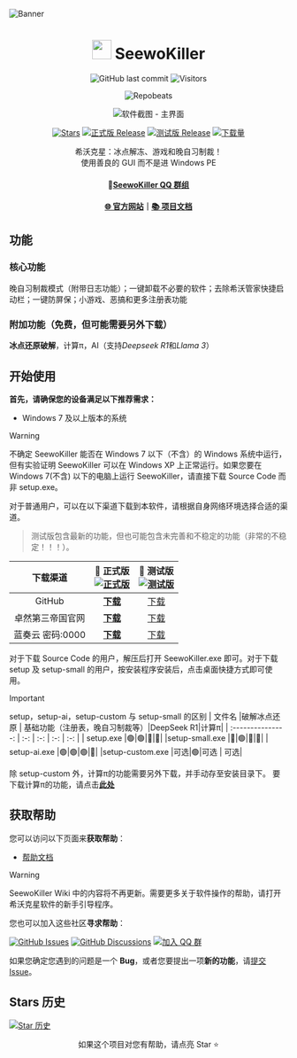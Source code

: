 <!--markdownlint-disable MD001 MD033 MD041 MD051-->
![Banner](https://image-whstu.pages.dev/seewokiller2.png)
<div align="center">

# <image src="https://image-whstu.pages.dev/app.ico" height="35"/> SeewoKiller

![GitHub last commit](https://img.shields.io/github/last-commit/whstu/SeewoKiller)
![Visitors](https://api.visitorbadge.io/api/combined?path=https://github.com/whstu/SeewoKiller&label=Visitors&countColor=%23263759&style=flat)

![Repobeats](https://repobeats.axiom.co/api/embed/eeffd57d50ce49cd2b10796d017d51afa897e372.svg "Repobeats analytics image")

![软件截图 - 主界面](https://image-whstu.pages.dev/seewokillershortcut.png)


[![Stars](https://img.shields.io/github/stars/whstu/SeewoKiller?label=Stars)](https://github.com/whstu/SeewoKiller)
[![正式版 Release](https://img.shields.io/github/v/release/whstu/SeewoKiller?style=flat-square&color=%233fb950&label=正式版)](https://github.com/whstu/SeewoKiller/releases/latest)
[![测试版 Release](https://img.shields.io/github/v/release/whstu/SeewoKiller?include_prereleases&style=flat-square&label=测试版)](https://github.com/whstu/SeewoKiller/releases/)
[![下载量](https://img.shields.io/github/downloads/whstu/SeewoKiller/total?style=social&label=下载量&logo=github)](https://github.com/whstu/SeewoKiller/releases/latest)

希沃克星：冰点解冻、游戏和晚自习制裁！<br/>
使用善良的 GUI 而不是进 Windows PE<br/>

#### 💬[SeewoKiller QQ 群组](https://qm.qq.com/q/6ZAbcZSK5y)

#### [🌐 官方网站](https://whstu.pages.dev/)｜[📚 项目文档](https://github.com/whstu/SeewoKiller/wiki)

</div>

## 功能
### 核心功能
晚自习制裁模式（附带日志功能）；一键卸载不必要的软件；去除希沃管家快捷启动栏；一键防屏保；小游戏、恶搞和更多注册表功能
### 附加功能（免费，但可能需要另外下载）
<b>冰点还原破解</b>，计算π，AI（支持<i>Deepseek R1</i>和<i>Llama 3</i>）

## 开始使用

**首先，请确保您的设备满足以下推荐需求：**

- Windows 7 及以上版本的系统

> [!WARNING]
>
> 不确定 SeewoKiller 能否在 Windows 7 以下（不含）的 Windows 系统中运行，但有实验证明 SeewoKiller 可以在 Windows XP 上正常运行。如果您要在 Windows 7(不含) 以下的电脑上运行 SeewoKiller，请直接下载 Source Code 而非 setup.exe。

对于普通用户，可以在以下渠道下载到本软件，请根据自身网络环境选择合适的渠道。

> 测试版包含最新的功能，但也可能包含未完善和不稳定的功能（非常的不稳定！！！）。

|   下载渠道    | **🚀 正式版**<br/>[![正式版](https://img.shields.io/github/v/release/whstu/SeewoKiller?style=flat-square&color=%233fb950&label=)](https://github.com/whstu/SeewoKiller/releases/latest) |             🚧 测试版<br/>[![测试版](https://img.shields.io/github/v/release/whstu/SeewoKiller?include_prereleases&style=flat-square&label=)](https://github.com/whstu/SeewoKiller/releases/)              |
|:-:|:-:|:-:|
|GitHub|[**下载**](https://github.com/whstu/SeewoKiller/latest)|[下载](https://github.com/whstu/SeewoKiller/releases)|
|卓然第三帝国官网|[**下载**](https://whstu.dpdns.org/download/seewokiller/)|[下载](https://whstu.dpdns.org/download/seewokiller/)|
|蓝奏云 密码:0000|[**下载**](https://whstu.lanzouq.com/b00jdqzn5i)|[下载](https://whstu.lanzouq.com/b00jdqzn5i)|

对于下载 Source Code 的用户，解压后打开 SeewoKiller.exe 即可。对于下载 setup 及 setup-small 的用户，按安装程序安装后，点击桌面快捷方式即可使用。
> [!IMPORTANT]
> setup，setup-ai，setup-custom 与 setup-small 的区别
> |       文件名       |破解冰点还原 | 基础功能（注册表，晚自习制裁等）|DeepSeek R1|计算π|
> | :---------------: | :-: | :-: | :-: | :-: |
> |     setup.exe     |🟢|🟢|🔴|🔴|
> |setup-small.exe    |🔴|🟢|🔴|🔴|
> |   setup-ai.exe    |🟢|🟢|🟢|🔴|
> |setup-custom.exe   |可选|🟢|可选 | 可选|
> 
> 除 setup-custom 外，计算π的功能需要另外下载，并手动存至安装目录下。
> 要下载计算π的功能，请点击[**此处**](https://github.com/whstu/SeewoKiller/releases/tag/pai.exe)

## 获取帮助

您可以访问以下页面来**获取帮助**：

- [帮助文档](https://github.com/whstu/SeewoKiller/wiki)

> [!WARNING]
> SeewoKiller Wiki 中的内容将不再更新。需要更多关于软件操作的帮助，请打开希沃克星软件的新手引导程序。

您也可以加入这些社区**寻求帮助**：

[![GitHub Issues](https://img.shields.io/github/issues-search/whstu/SeewoKiller?query=is%3Aopen&style=flat-square&logo=github&label=Issues&color=%233fb950)](https://github.com/whstu/SeewoKiller/issues)
[![GitHub Discussions](https://img.shields.io/github/discussions/whstu/SeewoKiller?style=flat-square&logo=Github&label=Discussions)](https://github.com/whstu/SeewoKiller/discussions)
[![加入 QQ 群](https://img.shields.io/badge/QQ_%E7%BE%A4-SeewoKiller-%230066cc?style=flat-square&logo=TencentQQ)](https://qm.qq.com/q/p5GrWT1EB2)

如果您确定您遇到的问题是一个 **Bug**，或者您要提出一项**新的功能**，请[提交 Issue](https://github.com/whstu/SeewoKiller/issues/new/choose)。

## Stars 历史

[![Star 历史](https://starchart.cc/whstu/SeewoKiller.svg?variant=adaptive)](https://starchart.cc/whstu/SeewoKiller)

<div align="center">

如果这个项目对您有帮助，请点亮 Star ⭐

</div>
